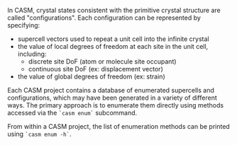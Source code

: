 In CASM, crystal states consistent with the primitive crystal structure are called "configurations". Each configuration can be represented by specifying:

- supercell vectors used to repeat a unit cell into the infinite crystal
- the value of local degrees of freedom at each site in the unit cell, including:
  - discrete site DoF (atom or molecule site occupant)
  - continuous site DoF (ex: displacement vector)
- the value of global degrees of freedom (ex: strain)

Each CASM project contains a database of enumerated supercells and configurations, which may have been generated in a variety of different ways. The primary approach is to enumerate them directly using methods accessed via the `` `casm enum` `` subcommand.

From within a CASM project, the list of enumeration methods can be printed using `` `casm enum -h` ``.
